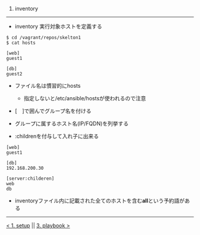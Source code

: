 1. inventory
---
- inventory 実行対象ホストを定義する

```
$ cd /vagrant/repos/skelton1
$ cat hosts

[web]
guest1

[db]
guest2
```

- ファイル名は慣習的にhosts
	- 指定しないと/etc/ansible/hostsが使われるので注意
- [　]で囲んでグループ名を付ける
- グループに属するホスト名(IP/FQDN)を列挙する

- :childrenを付与して入れ子に出来る

```
[web]
guest1

[db]
192.168.200.30

[server:childeren]
web
db
```

- inventoryファイル内に記載された全てのホストを含む**all**という予約語がある

---
[< 1. setup](setup.md) || [3. playbook >](3_playbook.md)
